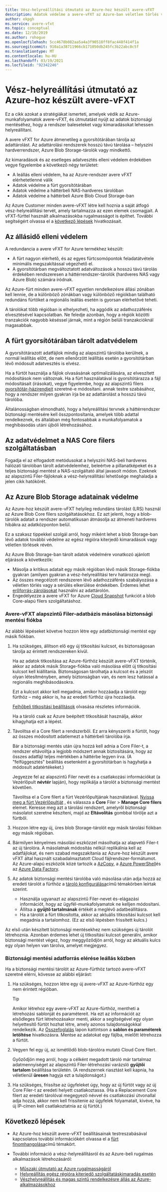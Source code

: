 ```yaml
---
title: Vész-helyreállítási útmutató az Azure-hoz készült avere-vFXT
description: Adatok védelme a avere-vFXT az Azure-ban véletlen törlés vagy kimaradás esetén
author: ekpgh
ms.service: avere-vfxt
ms.topic: conceptual
ms.date: 12/10/2019
ms.author: rohogue
ms.openlocfilehash: 5cc4678b082aa5a4a3f90518ff8fac448f414f1a
ms.sourcegitcommit: 910a1a38711966cb171050db245fc3b22abc8c5f
ms.translationtype: MT
ms.contentlocale: hu-HU
ms.lasthandoff: 03/19/2021
ms.locfileid: "92342246"
---
```

# <a name="disaster-recovery-guidance-for-avere-vfxt-for-azure"></a>Vész-helyreállítási útmutató az Azure-hoz készült avere-vFXT

Ez a cikk azokat a stratégiákat ismerteti, amelyek védik az Azure-munkafolyamatok avere-vFXT, és útmutatást nyújt az adatok biztonsági mentéséhez, hogy a rendszer baleseteket vagy kimaradásokat lehessen helyreállítani.

A avere vFXT for Azure átmenetileg a gyorsítótárában tárolja az adattárolást. Az adattárolási rendszerek hosszú távú tárolása – helyszíni hardverrendszer, Azure Blob Storage-tárolók vagy mindkettő.

Az kimaradások és az esetleges adatvesztés elleni védelem érdekében vegye figyelembe a következő négy területet:

* A leállás elleni védelem, ha az Azure-rendszer avere vFXT elérhetetlenné válik
* Adatok védelme a fürt gyorsítótárában
* Adatok védelme a háttérbeli NAS-hardveres tárolóban
* Adatok védelme a háttérbeli Azure Blob Cloud Storage-ban

Az Azure Customer minden avere-vFXT létre kell hoznia a saját átfogó vész-helyreállítási tervét, amely tartalmazza az ezen elemek csomagjait. A vFXT-fürttel használt alkalmazásokba rugalmasságot is építhet. További segítségért olvassa el a [következő lépések](#next-steps) hivatkozásait.

## <a name="protect-against-downtime"></a>Az állásidő elleni védelem

A redundancia a avere vFXT for Azure termékhez készült:

* A fürt nagyon elérhető, és az egyes fürtcsomópontok feladatátvétele minimális megszakítással végezhető el.
* A gyorsítótárban megváltoztatott adatváltozások a hosszú távú tárolás érdekében rendszeresen a háttérrendszer-tárolók (hardveres NAS vagy Azure Blob) számára íródnak.

Az Azure-fürt minden avere-vFXT egyetlen rendelkezésre állási zónában kell lennie, de a különböző zónákban vagy különböző régiókban található redundáns fürtöket a regionális leállás esetén is gyorsan elérhetővé teheti.

A tárolókat több régióban is elhelyezheti, ha aggódik az adathozzáférés elvesztésével kapcsolatban. Ne feledje azonban, hogy a régiók közötti tranzakciók nagyobb késéssel járnak, mint a régión belüli tranzakcióknál magasabbak.

## <a name="protect-data-in-the-cluster-cache"></a>A fürt gyorsítótárában tárolt adatvédelem

A gyorsítótárazott adatfájlok mindig az alapszintű tárolóba kerülnek, a normál leállítás előtt, de nem ellenőrzött leállítás esetén a gyorsítótárban lévő módosult adatvesztés is elvész.

Ha a fürtöt használja a fájlok olvasásának optimalizálására, az elveszített módosítások nem változnak. Ha a fürt használatával is gyorsítótárazza a fájl módosításait (írásokat), vegye figyelembe, hogy az alapszintű filers [gyorsítótár-házirendjeit](https://azure.github.io/Avere/legacy/ops_guide/4_7/html/gui_manage_cache_policies.html) szeretné-e módosítani.<!-- link to legacy doc --> annak testre szabásához, hogy a rendszer milyen gyakran írja be az adattárolást a hosszú távú tárolóba.

Általánosságban elmondható, hogy a helyreállítási tervnek a háttérrendszer biztonsági mentésére kell összpontosítania, amelyek több adattal rendelkeznek, és általában még fontosabbak a munkafolyamatok a meghibásodás utáni újbóli létrehozásához.

## <a name="protect-data-in-nas-core-filers"></a>Az adatvédelmet a NAS Core filers szolgáltatásban

Fogadja el az elfogadott metódusokat a helyszíni NAS-beli hardveres hálózati tárolóban tárolt adatvédelemhez, beleértve a pillanatképeket és a teljes biztonsági mentést a NAS-szolgáltató által javasolt módon. Ezeknek az alapszintű Filer-fájloknak a vész-helyreállítási lehetősége meghaladja a jelen cikk hatókörét.

## <a name="protect-data-in-azure-blob-storage"></a>Az Azure Blob Storage adatainak védelme

Az Azure-hoz készült avere-vFXT helyileg redundáns tárolást (LRS) használ az Azure Blob Core filers szolgáltatásokhoz. Ez azt jelenti, hogy a blob-tárolók adatait a rendszer automatikusan átmásolja az átmeneti hardveres hibákra az adatközponton belül.

Ez a szakasz tippekkel szolgál arról, hogy miként lehet a blob Storage-ban lévő adatok további védelme az egész régióra kiterjedő kimaradások vagy véletlen törlések révén.

Az Azure Blob Storage-ban tárolt adatok védelmére vonatkozó ajánlott eljárások a következők:

* Másolja a kritikus adatait egy másik régióban lévő másik Storage-fiókba gyakran (amilyen gyakran a vész-helyreállítási terv határozza meg).
* Az összes megcélzott rendszeren lévő adathozzáférés szabályozása a véletlen törlés vagy a sérülés elkerülése érdekében. Érdemes lehet [erőforrás-zárolásokat](../azure-resource-manager/management/lock-resources.md) használni az adattárolón.
* Engedélyezze a avere vFXT for Azure [Cloud Snapshot](<https://azure.github.io/Avere/legacy/ops_guide/4_7/html/gui_cloud_snapshot_policies.html>) funkciót a blob Core-alapú filers szolgáltatáshoz.

### <a name="copy-avere-vfxt-core-filer-data-to-a-backup-account"></a>Avere-vFXT alapszintű Filer-adatbázis másolása biztonsági mentési fiókba

Az alábbi lépéseket követve hozzon létre egy adatbiztonsági mentést egy másik fiókban.

1. Ha szükséges, állítson elő egy új titkosítási kulcsot, és biztonságosan tárolja az érintett rendszereken kívül.

   Ha az adatok titkosítása az Azure-fürthöz készült avere-vFXT történik, akkor az adatok másik Storage-fiókba való másolása előtt új titkosítási kulcsot kell kiállítania. Biztonságosan tárolhatja a kulcsot és a jelszót olyan létesítményben, amely biztonságban van, és nem lesz hatással a regionális meghibásodásokra.

   Ezt a kulcsot akkor kell megadnia, amikor hozzáadja a tárolót egy fürthöz – még akkor is, ha az eredeti fürthöz újra hozzáadja.

   [Felhőbeli titkosítási beállítások](<https://azure.github.io/Avere/legacy/ops_guide/4_7/html/gui_cloud_encryption_settings.html>) olvasása<!-- link to legacy doc site --> részletes információk.

   Ha a tároló csak az Azure beépített titkosítását használja, akkor kihagyhatja ezt a lépést.

1. Távolítsa el a Core filert a rendszerből. Ez arra kényszeríti a fürtöt, hogy az összes módosított adatlemezt a háttérbeli tárolóba írja.

   Bár a biztonsági mentés után újra hozzá kell adnia a Core Filer-t, a rendszer eltávolítja a legjobb módszert annak biztosítására, hogy az összes adatfájl teljes mértékben a háttérbe legyen írva. (A "felfüggesztés" beállítás esetenként a gyorsítótárban is hagyhatja a módosult adatértékeket.) <!-- xxx true? or just metadata? -->

   Jegyezze fel az alapszintű Filer nevét és a csatlakozási információkat (a Vezérlőpult **névtér** lapján), hogy replikálja a tárolót a biztonsági mentést követően.

   Távolítsa el a Core filert a fürt Vezérlőpultjának használatával. [Nyissa meg a fürt Vezérlőpultját](avere-vfxt-cluster-gui.md) , és válassza a **Core** Filer  >  **Manage Core filers** elemet. Keresse meg azt a tárolási rendszert, amelyről biztonsági másolatot szeretne készíteni, majd az **Eltávolítás** gombbal törölje azt a fürtből.

1. Hozzon létre egy új, üres blob Storage-tárolót egy másik tárolási fiókban egy másik régióban.

1. Bármilyen kényelmes másolási eszközzel másolhatja az alapvető Filer-t az új tárolóra. A másolatnak módosítás nélkül replikálnia kell az adatfájlokat, és nem szabad megszakítania az Azure-hoz készült avere vFXT által használt szabadalmaztatott Cloud fájlrendszer-formátumot. Az Azure-alapú eszközök közé tartozik a [AzCopy](../storage/common/storage-use-azcopy-v10.md), a [Azure PowerShell](../data-lake-store/data-lake-store-get-started-powershell.md)és az [Azure Data Factory](../data-factory/connector-azure-data-lake-store.md).

1. Az adatok biztonsági mentési tárolóba való másolása után adja hozzá az eredeti tárolót a fürthöz a [tároló konfigurálása](avere-vfxt-add-storage.md)című témakörben leírtak szerint.

   * Használja ugyanazt az alapszintű Filer-nevet és-elágazási információt, hogy az ügyfél-munkafolyamatok ne kelljen módosítani.
   * Állítsa a **gyűjtő tartalmának** értékét a meglévő adatbeállításra.
   * Ha a tárolót a fürt titkosította, akkor az aktuális titkosítási kulcsot kell megadnia a tartalomhoz. (Ez az első lépésben frissített kulcs.)

Az első után készített biztonsági mentésekhez nem szükséges új tárolót létrehoznia. Azonban érdemes lehet új titkosítási kulcsot generálni, amikor biztonsági mentést végez, hogy meggyőződjön arról, hogy az aktuális kulcs egy olyan helyen van tárolva, amelyet megjegyez.

### <a name="access-a-backup-data-source-during-an-outage"></a>Biztonsági mentési adatforrás elérése leállás közben

Ha a biztonsági mentési tárolót az Azure-fürthöz tartozó avere-vFXT szeretné elérni, kövesse az alábbi eljárást:

1. Ha szükséges, hozzon létre egy új avere-vFXT az Azure-fürthöz egy nem érintett régióban.

   > [!TIP]
   > Amikor létrehoz egy avere-vFXT az Azure-fürthöz, mentheti a létrehozási sablonját és paramétereit. Ha ezt az információt az elsődleges fürt létrehozásakor menti, akkor a segítségével egy olyan helyettesítő fürtöt hozhat létre, amely azonos tulajdonságokkal rendelkezik. Az [Összefoglalás](avere-vfxt-deploy.md#validation-and-purchase) lapon kattintson a **sablon és paraméterek letöltése** hivatkozásra. Mentse az adatokat egy fájlba, mielőtt létrehozza a fürtöt.

1. Vegyen fel egy új, az ismétlődő blob-tárolóra mutató Cloud Core filert.

   Győződjön meg arról, hogy a célként megadott tároló már tartalmaz adatmennyiséget az alapszintű Filer-létrehozási varázsló **gyűjtői tartalom** beállítása területén. (A rendszernek riasztást kell kapnia, ha véletlenül **üresen** hagyja ezt a tulajdonságot.)  <!-- you can't add a populated volume at cluster creation time via template, only create a fresh one -->

1. Ha szükséges, frissítse az ügyfeleket úgy, hogy az új fürtöt vagy az új Core Filer-t az eredeti helyett csatlakoztassa. (Ha a Replacement Core filert az eredeti tárolóval megegyező névvel és csatlakozási útvonallal adja hozzá, akkor nem kell frissítenie az ügyfelek folyamatait, kivéve, ha új IP-címen kell csatlakoztatnia az új fürtöt.)

## <a name="next-steps"></a>Következő lépések

* Az Azure-hoz készült avere-vFXT beállításainak testreszabásával kapcsolatos további információkért olvassa el a [fürt finomhangolása](avere-vfxt-tuning.md)című témakört.
* További információ a vész-helyreállításról és az Azure-beli rugalmas alkalmazások létrehozásáról:

  * [Műszaki útmutató az Azure rugalmasságáról](/azure/architecture/framework/resiliency/overview)
  * [Helyreállítás egész régióra kiterjedő szolgáltatáskimaradás esetén](/azure/architecture/resiliency/recovery-loss-azure-region)
  * [Vészhelyreállítás és magas szintű rendelkezésre állás az Azure-alkalmazásokhoz](/azure/architecture/framework/resiliency/backup-and-recovery)
  <!-- can't find these in the source tree to use relative links -->